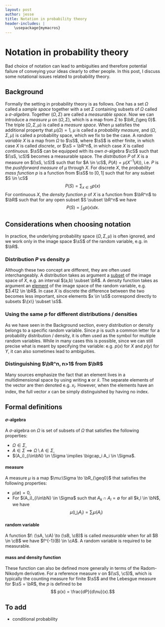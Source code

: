 ```yaml
---
layout: post
author: jesse
title: Notation in probability theory
header-includes: |
    \usepackage{mymacros}
---
```


# Notation in probability theory 

Bad choice of notation can lead to ambiguities and therefore potential failure of conveying your ideas clearly to other people. In this post, I discuss some notational issues related to probability theory. 

## Background

Formally the setting in probability theory is as follows. One has a set $\Omega$ called a _sample space_ together with a set $\Sigma$ containing subsets of $\Omega$ called a $\sigma$-_algebra_. Together $(\Omega, \Sigma)$ are called a _measurable space_. Now we can introduce a _measure_ $\mu$ on $(\Omega, \Sigma)$, which is a map from $\Sigma$ to $\bR_{\geq 0}$. The triple $(\Omega, \Sigma, \mu)$ is called a _measure space_. When $\mu$ satisfies the additional property that $\mu(\Omega) = 1$, $\mu$ is called a _probability measure_, and $(\Omega, \Sigma, \mu)$ is called a probability space, which we fix to be the case. A _random variable_ $X$ is a map from $\Omega$ to $\sS$, where $\sS$ is either finite, in which case $X$ is called _discrete_, or $\sS = \bR^n$, in which case $X$ is called _continuous_. $\sS$ can be equipped with its own $\sigma$-algebra $\cS$ such that $(\sS, \cS)$ becomes a measurable space. The _distribution_ $P$ of $X$ is a measure on $(\sS, \cS)$ such that for $A \in \cS$, $P(A) = \mu(X^{-1}(A))$, i.e. $P$ is the _pushforward measure_ of $\mu$ through $X$. For discrete $X$, the _probability mass function_ $p$ is a function from $\sS$ to $[0,1]$ such that for any subset $S \in \cS$
$$P(S) = \sum_{x\in S} p(x)$$ 
For continuous $X$, the _density function_ $p$ of $X$ is a function from $\bR^n$ to $\bR$ such that for any open subset $S \subset \bR^n$ we have
$$P(S) = \int_S p(x) dx.$$  


## Considerations when choosing notation

In practice, the underlying probability space $(\Omega, \Sigma, \mu)$ is often ignored, and we work only in the image space $\sS$ of the random variable, e.g. in $\bR$. 

### Distribution $P$ vs density $p$ 
Although these two concept are different, they are often used interchangeably. A distribution takes as argument a <u>subset</u> of the image space of $X$, e.g. an interval $(a,b) \subset \bR$. A density function takes as argument an <u>element</u> of the image space of the random variable, e.g. $3.412  \in \bR$. In case $X$ is discrete the difference between the two becomes less important, since elements $x \in \sS$ correspond directly to subsets $\{x\} \subset \sS$.  

### Using the same $p$ for different distributions / densities
As we have seen in the Background section, every distribution or density belongs to a specific random variable. Since $p$ is such a common letter for a probability distribution / density, it is often used as the symbol for multiple random variables. While in many cases this is possible, since we can still precise what is meant by specifying the variable: e.g. $p(x)$ for $X$ and $p(y)$ for $Y$, it can also sometimes lead to ambiguities. 

### Distinguishing $\bR^n, n>1$ from $\bR$ 
Many sources emphasize the fact that an element lives in a multidimensional space by using writing $\mathbf{x}$ or $\bar{x}$. The separate elements of the vector are then denoted e.g. $x_i$. However, when the elements have an index, the full vector $x$ can be simply distinguished by having no index. 


## Formal definitions

#### $\sigma$-algebra
A $\sigma$-algebra on $\Omega$ is set of subsets of $\Omega$ that satisfies the following properties: 
- $\Omega \in \Sigma$,
- $A \in \Sigma \implies \Omega \setminus A \in \Sigma$,
- $(A_i)_{i\in\bN} \in \Sigma \implies \bigcap_i A_i \in \Sigma$.

#### measure 
A measure $\mu$ is a map $\mu:\Sigma \to \bR_{\geq0}$ that satisfies the following properties: 
- $\mu(\emptyset) = 0$, 
- For $(A_i)_{i\in\bN} \in \Sigma$ such that $A_k \cap A_l = \emptyset$ for all $k,l \in \bN$, we have 
$$\mu\left(\bigcup_i A_i \right) = \sum_i \mu\left( A_i \right)$$

#### random variable
A function $f: (\sA, \cA) \to (\sB, \cB)$ is called _measurable_ when for all $B \in \cB$ we have $f^{-1}(B) \in \cA$. A random variable is required to be measurable. 

#### mass and density function 
These function can also be defined more generally in terms of the Radom-Nikodym derivative. For a reference measure $\nu$ on $(\sS, \cS)$, which is typically the counting measure for finite $\sS$ and the Lebesgue measure for $\sS = \bR$, the $p$ is defined to be 
$$ p(x) = \frac{dP}{d\nu}(x).$$  


## To add

- conditional probability 